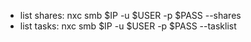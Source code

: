- list shares: nxc smb $IP -u $USER -p $PASS --shares
- list tasks: nxc smb $IP -u $USER -p $PASS --tasklist
